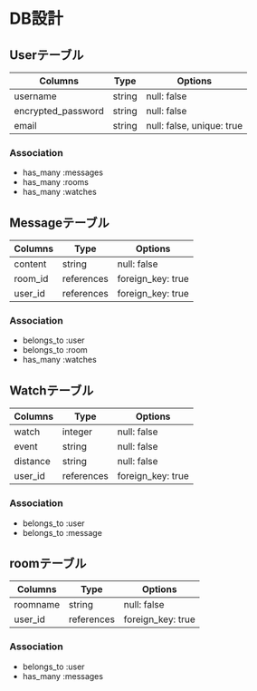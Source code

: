 # DB設計
## Userテーブル
| Columns             | Type   | Options                    |
| ------------------- | ------ | -------------------------- |
| username            | string | null: false                |
| encrypted_password  | string | null: false                |
| email               | string | null: false, unique: true  |
### Association
- has_many :messages
- has_many :rooms
- has_many :watches


## Messageテーブル
| Columns             | Type       | Options                    |
| ------------------- | ---------- | -------------------------- |
| content             | string     | null: false                |
| room_id             | references | foreign_key: true          |
| user_id             | references | foreign_key: true          |
### Association
- belongs_to :user
- belongs_to :room
- has_many :watches

## Watchテーブル
| Columns             | Type       | Options                    |
| ------------------- | ---------- | -------------------------- |
| watch               | integer    | null: false                |
| event               | string     | null: false                |
| distance            | string     | null: false                |
| user_id             | references | foreign_key: true          |
### Association
- belongs_to :user
- belongs_to :message

## roomテーブル
| Columns             | Type       | Options                    |
| ------------------- | ---------- | -------------------------- |
| roomname            | string    | null: false                 |
| user_id             | references | foreign_key: true          |
### Association
- belongs_to :user
- has_many :messages